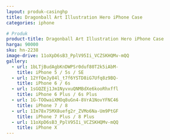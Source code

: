 ```yaml
---
layout: produk-casinghp
title: Dragonball Art Illustration Hero iPhone Case
categories: iphone

# Produk
product-title: Dragonball Art Illustration Hero iPhone Case
harga: 90000
sku: hn-2238
image-drive: 11oXpD6sB3_PplV95Ii_VCZSKHQMv-mQQ
gallery:
  - url: 1bLTjBudAgbKnDWPSr0duf80T2k5iAbM-
    title: iPhone 5 / 5s / SE
  - url: 12YfQeJy84l_t7f6YSTD8iG7Ufq8z9BQ-
    title: iPhone 6 / 6s
  - url: 1sGQZEj1Jm1NyvxuQNMBdXe6kooRhxffl
    title: iPhone 6 Plus / 6s Plus
  - url: 1G-TOOwaiXMOq8uGn4-8VrA1NovYFNC46
    title: iPhone 7 / 8
  - url: 1Im78x75MX8uefg2r_ZVMo6Na-Um9PtGF
    title: iPhone 7 Plus / 8 Plus
  - url: 11oXpD6sB3_PplV95Ii_VCZSKHQMv-mQQ
    title: iPhone X
---
```

